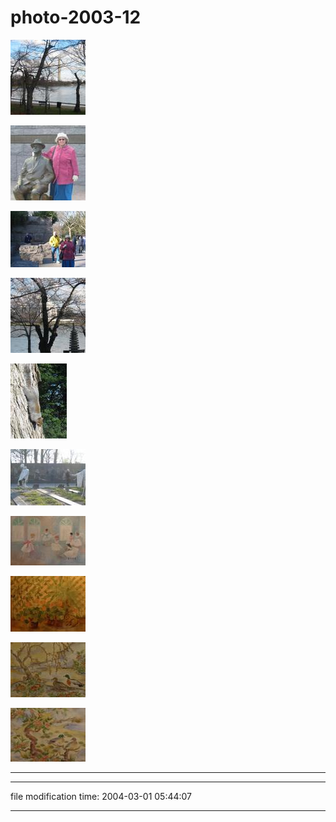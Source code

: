 photo-2003-12
=============

[![[Thumb]](/photos/thumb/2003-12-25-dc-01.jpg)](/photos/2003-12-25-dc-01.jpg)

[![[Thumb]](/photos/thumb/2003-12-25-dc-02.jpg)](/photos/2003-12-25-dc-02.jpg)

[![[Thumb]](/photos/thumb/2003-12-25-dc-03.jpg)](/photos/2003-12-25-dc-03.jpg)

[![[Thumb]](/photos/thumb/2003-12-25-dc-04.jpg)](/photos/2003-12-25-dc-04.jpg)

[![[Thumb]](/photos/thumb/2003-12-25-dc-05.jpg)](/photos/2003-12-25-dc-05.jpg)

[![[Thumb]](/photos/thumb/2003-12-25-dc-06.jpg)](/photos/2003-12-25-dc-06.jpg)

[![[Thumb]](/photos/thumb/2003-12-27-kcanary-01.jpg)](/photos/2003-12-27-kcanary-01.jpg)

[![[Thumb]](/photos/thumb/2003-12-27-kcanary-02.jpg)](/photos/2003-12-27-kcanary-02.jpg)

[![[Thumb]](/photos/thumb/2003-12-27-kcanary-03.jpg)](/photos/2003-12-27-kcanary-03.jpg)

[![[Thumb]](/photos/thumb/2003-12-27-kcanary-04.jpg)](/photos/2003-12-27-kcanary-04.jpg)

* * *

* * *

file modification time: 2004-03-01 05:44:07

* * *
